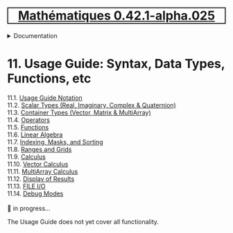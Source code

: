 [<h1 style='border: 2px solid; text-align: center'>Mathématiques 0.42.1-alpha.025</h1>](../../README.md)

<details>

<summary>Documentation</summary>

# [Documentation](../README.md)<br>
Chapter 1. [License](../license/README.md)<br>
Chapter 2. [About](../about/README.md)<br>
Chapter 3. [Why?](../why/README.md)<br>
Chapter 4. [Objectives](../objectives/README.md)<br>
Chapter 5. [Versioning](../versioning/README.md)<br>
Chapter 6. [Status & Release Notes](../status-release/README.md)<br>
Chapter 7. [Upcoming Development](../development-schedule/README.md)<br>
Chapter 8. [Introduction with Examples](../intro/README.md)<br>
Chapter 9. [Installation](../installation/README.md)<br>
Chapter 10. [Your First Mathématiques Project](../first-project/README.md)<br>
Chapter 11. _Usage Guide: Syntax, Data Types, Functions, etc_ <br>
Chapter 12. [Benchmarks](../benchmarks/README.md)<br>
Chapter 13. [Tests](../test/README.md)<br>
Chapter 14. [Developer Guide: Modifying and Extending Mathématiques](../developer-guide/README.md)<br>


</details>



# 11. Usage Guide: Syntax, Data Types, Functions, etc

11.1. [Usage Guide Notation](notation/README.md)<br>
11.2. [Scalar Types (Real, Imaginary, Complex & Quaternion)](numbers/README.md)<br>
11.3. [Container Types (Vector, Matrix & MultiArray)](multiarrays/README.md)<br>
11.4. [Operators](operators/README.md)<br>
11.5. [Functions](functions/README.md)<br>
11.6. [Linear Algebra](linear-algebra/README.md)<br>
11.7. [Indexing, Masks, and Sorting](indexing-sorting/README.md)<br>
11.8. [Ranges and Grids](ranges-grids/README.md)<br>
11.9. [Calculus](calculus/README.md)<br>
11.10. [Vector Calculus](vector-calculus/README.md)<br>
11.11. [MultiArray Calculus](tensor-calculus/README.md)<br>
11.12. [Display of Results](display/README.md)<br>
11.13. [FILE I/O](file-io/README.md)<br>
11.14. [Debug Modes](debug/README.md)<br>
<br>
🚧 in progress...

The Usage Guide does not yet cover all functionality.

